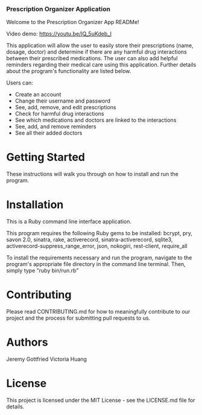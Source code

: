 ### Prescription Organizer Application ###
Welcome to the Prescription Organizer App READMe!

Video demo: https://youtu.be/IQ_5uKdeb_I

This application will allow the user to easily store their prescriptions (name, dosage, doctor) and determine if there are any harmful drug interactions between their prescribed medications.
The user can also add helpful reminders regarding their medical care using this application.
Further details about the program's functionality are listed below.

Users can:
* Create an account
* Change their username and password
* See, add, remove, and edit prescriptions
* Check for harmful drug interactions
* See which medications and doctors are linked to the interactions
* See, add, and remove reminders
* See all their added doctors

# Getting Started
These instructions will walk you through on how to install and run the program.

# Installation
This is a Ruby command line interface application.

This program requires the following Ruby gems to be installed:
bcrypt, pry, savon 2.0, sinatra, rake, activerecord, sinatra-activerecord, sqlite3,
activerecord-suppress_range_error, json, nokogiri, rest-client, require_all

To install the requirements necessary and run the program, navigate to the program's appropriate file
directory in the command line terminal. Then, simply type "ruby bin/run.rb"

# Contributing
Please read CONTRIBUTING.md for how to meaningfully contribute to our project
and the process for submitting pull requests to us.

# Authors
Jeremy Gottfried
Victoria Huang

# License
This project is licensed under the MIT License - see the LICENSE.md file for details.
